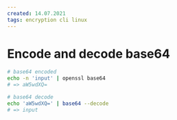 ```yaml
---
created: 14.07.2021
tags: encryption cli linux
---
```


# Encode and decode base64

```bash
# base64 encoded
echo -n 'input' | openssl base64
# => aW5wdXQ=

# base64 decode
echo 'aW5wdXQ=' | base64 --decode
# => input
```
